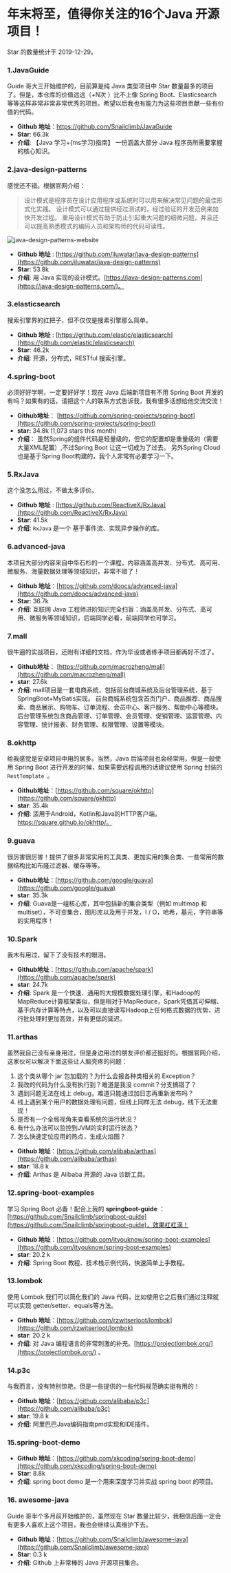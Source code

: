 # 年末将至，值得你关注的16个Java 开源项目！

Star 的数量统计于 2019-12-29。

### 1.JavaGuide

Guide 哥大三开始维护的，目前算是纯 Java  类型项目中 Star 数量最多的项目了。但是，本仓库的价值远远（+N次 ）比不上像 Spring Boot、Elasticsearch 等等这样非常非常非常优秀的项目。希望以后我也有能力为这些项目贡献一些有价值的代码。

- **Github 地址**：<https://github.com/Snailclimb/JavaGuide>
- **Star**:  66.3k 
- **介绍**: 【Java 学习+{ms学习}指南】 一份涵盖大部分 Java 程序员所需要掌握的核心知识。

### 2.java-design-patterns

感觉还不错。根据官网介绍：

> 设计模式是程序员在设计应用程序或系统时可以用来解决常见问题的最佳形式化实践。 设计模式可以通过提供经过测试的，经过验证的开发范例来加快开发过程。 重用设计模式有助于防止引起重大问题的细微问题，并且还可以提高熟悉模式的编码人员和架构师的代码可读性。

![java-design-patterns-website](https://my-blog-to-use.oss-cn-beijing.aliyuncs.com/2019-11/java-design-patterns-website.jpg)

- **Github 地址**  : [https://github.com/iluwatar/java-design-patterns](https://github.com/iluwatar/java-design-patterns)
- **Star**: 53.8k
- **介绍**: 用 Java 实现的设计模式。[https://java-design-patterns.com](https://java-design-patterns.com/)。

### 3.elasticsearch

搜索引擎界的扛把子，但不仅仅是搜素引擎那么简单。

- **Github 地址**  : [https://github.com/elastic/elasticsearch](https://github.com/elastic/elasticsearch)
- **Star**: 46.2k
- **介绍**: 开源，分布式，RESTful 搜索引擎。

###  4.spring-boot

必须好好学啊，一定要好好学！现在 Java 后端新项目有不用 Spring Boot 开发的有吗？如果有的话，请把这个人的联系方式告诉我，我有很多话想给他交流交流！

- **Github地址**： [https://github.com/spring-projects/spring-boot](https://github.com/spring-projects/spring-boot)
- **star:** 34.8k (1,073 stars this month)
- **介绍**： 虽然Spring的组件代码是轻量级的，但它的配置却是重量级的（需要大量XML配置）,不过Spring Boot 让这一切成为了过去。 另外Spring Cloud也是基于Spring Boot构建的，我个人非常有必要学习一下。

### 5.RxJava

这个没怎么用过，不做太多评价。

- **Github 地址**  : [https://github.com/ReactiveX/RxJava](https://github.com/ReactiveX/RxJava)
- **Star**: 41.5k
- **介绍**: `RxJava` 是一个 基于事件流、实现异步操作的库。

### 6.advanced-java

本项目大部分内容来自中华石杉的一个课程，内容涵盖高并发、分布式、高可用、微服务、海量数据处理等领域知识，非常不错了！

- **Github 地址**：[https://github.com/doocs/advanced-java](https://github.com/doocs/advanced-java)
- **Star**: 36.7k
- **介绍**: 互联网 Java 工程师进阶知识完全扫盲：涵盖高并发、分布式、高可用、微服务等领域知识，后端同学必看，前端同学也可学习。

### 7.mall

很牛逼的实战项目，还附有详细的文档，作为毕设或者练手项目都再好不过了。

- **Github地址**： [https://github.com/macrozheng/mall](https://github.com/macrozheng/mall)
- **star**: 27.6k
- **介绍**: mall项目是一套电商系统，包括前台商城系统及后台管理系统，基于SpringBoot+MyBatis实现。 前台商城系统包含首页门户、商品推荐、商品搜索、商品展示、购物车、订单流程、会员中心、客户服务、帮助中心等模块。 后台管理系统包含商品管理、订单管理、会员管理、促销管理、运营管理、内容管理、统计报表、财务管理、权限管理、设置等模块。

### 8.okhttp

给我感觉是安卓项目中用的居多。当然，Java 后端项目也会经常用，但是一般使用 Spring Boot 进行开发的时候，如果需要远程调用的话建议使用 Spring 封装的 `RestTemplate `。

- **Github地址**：[https://github.com/square/okhttp](https://github.com/square/okhttp)
- **star**: 35.4k
- **介绍**: 适用于Android，Kotlin和Java的HTTP客户端。https://square.github.io/okhttp/。

### 9.guava

很厉害很厉害！提供了很多非常实用的工具类、更加实用的集合类、一些常用的数据结构比如布隆过滤器、缓存等等。

- **Github地址**：[https://github.com/google/guava](https://github.com/google/guava)
- **star**: 35.3k
- **介绍**: Guava是一组核心库，其中包括新的集合类型（例如 multimap 和 multiset），不可变集合，图形库以及用于并发，I / O，哈希，基元，字符串等的实用程序！

### 10.Spark

我木有用过，留下了没有技术的眼泪。

- **Github地址**：[https://github.com/apache/spark](https://github.com/apache/spark)
- **star**: 24.7k
- **介绍**: Spark 是一个快速、通用的大规模数据处理引擎，和Hadoop的MapReduce计算框架类似，但是相对于MapReduce，Spark凭借其可伸缩、基于内存计算等特点，以及可以直接读写Hadoop上任何格式数据的优势，进行批处理时更加高效，并有更低的延迟。

### 11.arthas

虽然我自己没有亲身用过，但是身边用过的朋友评价都还挺好的。根据官网介绍，这家伙可以解决下面这些让人脑壳疼的问题：

1. 这个类从哪个 jar 包加载的？为什么会报各种类相关的 Exception？
2. 我改的代码为什么没有执行到？难道是我没 commit？分支搞错了？
3. 遇到问题无法在线上 debug，难道只能通过加日志再重新发布吗？
4. 线上遇到某个用户的数据处理有问题，但线上同样无法 debug，线下无法重现！
5. 是否有一个全局视角来查看系统的运行状况？
6. 有什么办法可以监控到JVM的实时运行状态？
7. 怎么快速定位应用的热点，生成火焰图？

- **Github 地址**：[https://github.com/alibaba/arthas](https://github.com/alibaba/arthas)
- **star**: 18.8 k
- **介绍**: Arthas 是 Alibaba 开源的 Java 诊断工具。

### 12.spring-boot-examples

学习 Spring Boot 必备！配合上我的 **springboot-guide** ：[https://github.com/Snailclimb/springboot-guide](https://github.com/Snailclimb/springboot-guide)，效果杠杠滴！

- **Github 地址**：[https://github.com/ityouknow/spring-boot-examples](https://github.com/ityouknow/spring-boot-examples)
- **star**: 20.2 k
- **介绍**:  Spring Boot 教程、技术栈示例代码，快速简单上手教程。

### 13.lombok

使用 Lombok 我们可以简化我们的 Java 代码，比如使用它之后我们通过注释就可以实现 getter/setter、equals等方法。

- **Github 地址**：[https://github.com/rzwitserloot/lombok](https://github.com/rzwitserloot/lombok) 
- **star**: 20.2 k
- **介绍**:  对 Java 编程语言的非常刺激的补充。[https://projectlombok.org/](https://projectlombok.org/) 。

### 14.p3c

与我而言，没有特别惊艳，但是一些提供的一些代码规范确实挺有用的！

- **Github 地址**：[https://github.com/alibaba/p3c](https://github.com/alibaba/p3c)
- **star**: 19.8 k
- **介绍**:  阿里巴巴Java编码指南pmd实现和IDE插件。

### 15.spring-boot-demo

- **Github 地址**：[https://github.com/xkcoding/spring-boot-demo](https://github.com/xkcoding/spring-boot-demo)
- **Star**: 8.8k
- **介绍**: spring boot demo 是一个用来深度学习并实战 spring boot 的项目。

### 16. awesome-java

Guide 哥半个多月前开始维护的，虽然现在 Star 数量比较少，我相信后面一定会有更多人喜欢上这个项目，我也会继续认真维护下去。

- **Github 地址**：[https://github.com/Snailclimb/awesome-java](https://github.com/Snailclimb/awesome-java)
- **Star**: 0.3 k
- **介绍**: Github 上非常棒的 Java 开源项目集合。



